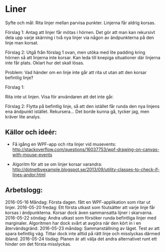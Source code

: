 ﻿

Liner
========================

Syfte och mål:
Rita linjer mellan parvisa punkter. Linjerna får aldrig korsas.

Förslag 1:
Antag att linjer får mötas i hörnen. Det gör att man kan rekursivt dela upp varje skärning i två nya linjer via någon av ändpunkterna på den linje man korsat.

Förslag 2:
Utgå från förslag 1 ovan, men utöka med lite padding kring hörnen så att linjerna inte korsar. Kan leda till knepiga situationer där linjerna inte får plats. Oklart hur det skall lösas.

Problem:
Vad händer om en linje inte går att rita ut utan att den korsar befintlig linje?

Förslag 1: 

Rita inte ut linjen. Visa för användaren att det inte går.

Förslag 2:
Flytta på befintlig linje, så att den istället får runda den nya linjens ena ändpunkt istället. Rekursera... Det borde kunna gå, tycker jag, men kräver lite analys. 

Källor och ideér:
-----------------

* Få igång en WPF-app och rita linjer vid musevents:
http://stackoverflow.com/questions/16037753/wpf-drawing-on-canvas-with-mouse-events

* Algoritm för att se om linjer korsar varandra:
http://dotnetbyexample.blogspot.se/2013/09/utility-classes-to-check-if-lines-andor.html


Arbetslogg:
-----------
2016-05-16 Måndag: Första dagen. fått en WPF-applikation som ritar ut linjer.
2016-05-20 fredag: Ett första utkast som föutsätter att varje linje får korsas i ändpunkterna. Korsar dock även sammansatta lijner i skarvarna.
2016-05-22 söndag: Andra utkast som försöker runda befintliga linjer med marginaler. Algoritmen har dock svårt at avgöra när den kört in i en återvändsgränd.
2016-05-23 måndag: Sammanställning av läget. Test av att spara befintlig väg. Tittar dock inte alltid på rätt linje och misslyckas därmed ibland.
2016-05-24 tisdag: Planen är att välja det andra alternativet runt ett hinder om det första misslyckas. 